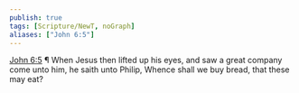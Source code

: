 ```yaml
---
publish: true
tags: [Scripture/NewT, noGraph]
aliases: ["John 6:5"]
---
```

[John 6:5](https://churchofjesuschrist.org/study/scriptures/nt/john/6?lang=eng&id=p5#p5) ¶ When Jesus then lifted up his eyes, and saw a great company come unto him, he saith unto Philip, Whence shall we buy bread, that these may eat?
